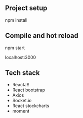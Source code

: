 ## Project setup

npm install

## Compile and hot reload

npm start

localhost:3000

## Tech stack

- ReactJS
- React bootstrap
- Axios
- Socket.io
- React stockcharts
- moment

